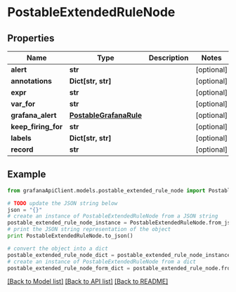 # PostableExtendedRuleNode


## Properties
Name | Type | Description | Notes
------------ | ------------- | ------------- | -------------
**alert** | **str** |  | [optional] 
**annotations** | **Dict[str, str]** |  | [optional] 
**expr** | **str** |  | [optional] 
**var_for** | **str** |  | [optional] 
**grafana_alert** | [**PostableGrafanaRule**](PostableGrafanaRule.md) |  | [optional] 
**keep_firing_for** | **str** |  | [optional] 
**labels** | **Dict[str, str]** |  | [optional] 
**record** | **str** |  | [optional] 

## Example

```python
from grafanaApiClient.models.postable_extended_rule_node import PostableExtendedRuleNode

# TODO update the JSON string below
json = "{}"
# create an instance of PostableExtendedRuleNode from a JSON string
postable_extended_rule_node_instance = PostableExtendedRuleNode.from_json(json)
# print the JSON string representation of the object
print PostableExtendedRuleNode.to_json()

# convert the object into a dict
postable_extended_rule_node_dict = postable_extended_rule_node_instance.to_dict()
# create an instance of PostableExtendedRuleNode from a dict
postable_extended_rule_node_form_dict = postable_extended_rule_node.from_dict(postable_extended_rule_node_dict)
```
[[Back to Model list]](../README.md#documentation-for-models) [[Back to API list]](../README.md#documentation-for-api-endpoints) [[Back to README]](../README.md)


